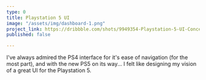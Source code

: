 ```yaml
---
type: 0
title: Playstation 5 UI
image: "/assets/img/dashboard-1.png"
project_link: https://dribbble.com/shots/9949354-Playstation-5-UI-Concept
published: false

---
```

I've always admired the PS4 interface for it's ease of navigation (for the most part), and with the new PS5 on its way... I felt like designing my vision of a great UI for the Playstation 5.